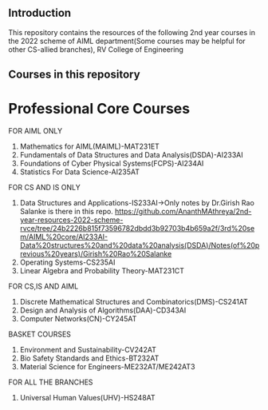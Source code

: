 ## Introduction
This repository contains the resources of the following 2nd year courses in the 2022 scheme of AIML department(Some courses may be helpful for other CS-allied branches), RV College of Engineering

## Courses in this repository
# Professional Core Courses
FOR AIML ONLY
1. Mathematics for AIML(MAIML)-MAT231ET
3. Fundamentals of Data Structures and Data Analysis(DSDA)-AI233AI
4. Foundations of Cyber Physical Systems(FCPS)-AI234AI
5. Statistics For Data Science-AI235AT

FOR CS AND IS ONLY
1. Data Structures and Applications-IS233AI->Only notes by Dr.Girish Rao Salanke is there in this repo. https://github.com/AnanthMAthreya/2nd-year-resources-2022-scheme-rvce/tree/24b2226b815f73596782dbdd3b92703b4b659a2f/3rd%20sem/AIML%20core/AI233AI-Data%20structures%20and%20data%20analysis(DSDA)/Notes(of%20previous%20years)/Girish%20Rao%20Salanke
2. Operating Systems-CS235AI
3. Linear Algebra and Probability Theory-MAT231CT

FOR CS,IS AND AIML
1. Discrete Mathematical Structures and Combinatorics(DMS)-CS241AT
2. Design and Analysis of Algorithms(DAA)-CD343AI
3. Computer Networks(CN)-CY245AT 

BASKET COURSES
1. Environment and Sustainability-CV242AT
2. Bio Safety Standards and Ethics-BT232AT
3. Material Science for Engineers-ME232AT/ME242AT3

FOR ALL THE BRANCHES
1. Universal Human Values(UHV)-HS248AT
